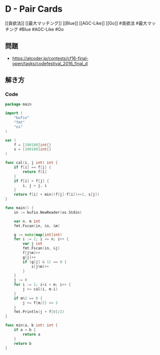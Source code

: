 # D - Pair Cards
[[貪欲法]] [[最大マッチング]] [[Blue]] [[AGC-Like]] [[Go]]
#貪欲法 #最大マッチング #Blue #AGC-Like #Go 

## 問題
- https://atcoder.jp/contests/cf16-final-open/tasks/codefestival_2016_final_d

## 解き方
### Code
```go
package main

import (
	"bufio"
	"fmt"
	"os"
)

var (
	f = [100100]int{}
	s = [100100]int{}
)

func cal(i, j int) int {
	if f[i] == f[j] {
		return f[i]
	}
	if f[i] > f[j] {
		i, j = j, i
	}
	return f[i] + min((f[j]-f[i])>>1, s[j])
}

func main() {
	in := bufio.NewReader(os.Stdin)

	var n, m int
	fmt.Fscan(in, &n, &m)

	g := make(map[int]int)
	for i := 1; i <= n; i++ {
		var j int
		fmt.Fscan(in, &j)
		f[j%m]++
		g[j]++
		if (g[j] & 1) == 0 {
			s[j%m]++
		}
	}
	j := 0
	for i := 1; i+i < m; i++ {
		j += cal(i, m-i)
	}
	if m%2 == 0 {
		j += f[m/2] >> 1
	}
	fmt.Println(j + f[0]/2)
}

func min(a, b int) int {
	if a < b {
		return a
	}
	return b
}
```